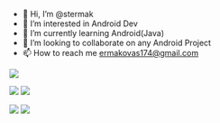 - 👋 Hi, I’m @stermak
- 👀 I’m interested in Android Dev
- 🌱 I’m currently learning Android(Java)
- 💞️ I’m looking to collaborate on any Android Project
- 📫 How to reach me ermakovas174@gmail.com



![](https://github-profile-summary-cards.vercel.app/api/cards/profile-details?username=stermak&theme=solarized_dark)

![](https://github-profile-summary-cards.vercel.app/api/cards/most-commit-language?username=stermak&theme=solarized_dark)
![](https://github-profile-summary-cards.vercel.app/api/cards/repos-per-language?username=stermak&theme=solarized_dark)

![](https://github-profile-summary-cards.vercel.app/api/cards/stats?username=stermak&theme=solarized_dark)
![](https://github-profile-summary-cards.vercel.app/api/cards/productive-time?username=stermak&theme=solarized_dark)
